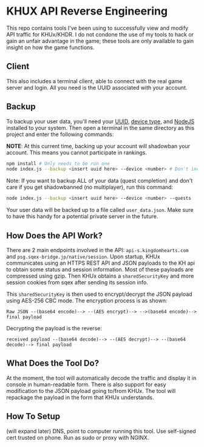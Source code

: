 # KHUX API Reverse Engineering
This repo contains tools I've been using to successfully view and modify API traffic for KHUx/KHDR. I do not condone the use of my tools to hack or gain an unfair advantage in the game; these tools are only available to gain insight on how the game functions.

## Client
This also includes a terminal client, able to connect with the real game server and login. All you need is the UUID associated with your account.

## Backup
To backup your user data, you'll need your [UUID](/Getting%20UUID.md), [device type](/Getting%20UUID.md), and [NodeJS](https://nodejs.org/en/download/) installed to your system. Then open a terminal in the same directory as this project and enter the following commands:

**NOTE**: At this current time, backing up your account will shadowban your account. This means you cannot participate in rankings.

```bash
npm install # Only needs to be run one
node index.js --backup <insert uuid here> --device <number> # Don't include the <> in your command
```

Note: If you want to backup ALL of your data (quest completion) and don't care if you get shadowbanned (no multiplayer), run this command:
```bash
node index.js --backup <insert uuid here> --device <number> --quests
```

Your user data will be backed up to a file called `user_data.json`. Make sure to have this handy for a potential private server in the future.

## How Does the API Work?
There are 2 main endpoints involved in the API: `api-s.kingdomhearts.com` and `psg.sqex-bridge.jp/native/session`. Upon startup, KHUx communicates using an HTTPS REST API and JSON payloads to the KH api to obtain some status and session information. Most of these payloads are compressed using gzip. Then KHUx obtains a `sharedSecurityKey` and more session cookies from sqex after sending its session info.

This `sharedSecurityKey` is then used to encrypt/decrypt the JSON payload using AES-256 CBC mode. The encryption process is as shown:

`Raw JSON --(base64 encode)--> --(AES encrypt)--> -->(base64 encode)--> final payload`

Decrypting the payload is the reverse:

`received payload --(base64 decode)--> --(AES decrypt)--> --(base64 decode)--> final payload`

## What Does the Tool Do?
At the moment, the tool will automatically decode the traffic and display it in console in human-readable form. There is also support for easy modification to the JSON payload going to/from KHUx. The tool will repackage the payload in the form that KHUx understands.

## How To Setup
(will expand later) DNS, point to computer running this tool. Use self-signed cert trusted on phone. Run as sudo or proxy with NGINX.